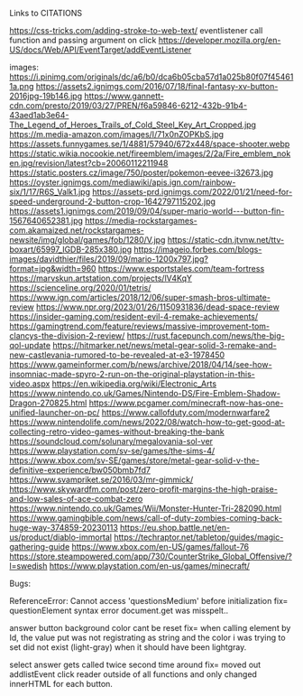 Links to CITATIONS

https://css-tricks.com/adding-stroke-to-web-text/
eventlistener call function and passing argument on click
https://developer.mozilla.org/en-US/docs/Web/API/EventTarget/addEventListener

images:
https://i.pinimg.com/originals/dc/a6/b0/dca6b05cba57d1a025b80f07f454611a.png
https://assets2.ignimgs.com/2016/07/18/final-fantasy-xv-button-2016jpg-19b146.jpg
https://www.gannett-cdn.com/presto/2019/03/27/PREN/f6a59846-6212-432b-91b4-43aed1ab3e64-The_Legend_of_Heroes_Trails_of_Cold_Steel_Key_Art_Cropped.jpg
https://m.media-amazon.com/images/I/71x0nZOPKbS.jpg
https://assets.funnygames.se/1/4881/57940/672x448/space-shooter.webp
https://static.wikia.nocookie.net/fireemblem/images/2/2a/Fire_emblem_noken.jpg/revision/latest?cb=20060112211948
https://static.posters.cz/image/750/poster/pokemon-eevee-i32673.jpg
https://oyster.ignimgs.com/mediawiki/apis.ign.com/rainbow-six/1/17/R6S_Valk1.jpg
https://assets-prd.ignimgs.com/2022/01/21/need-for-speed-underground-2-button-crop-1642797115202.jpg
https://assets1.ignimgs.com/2019/09/04/super-mario-world---button-fin-1567640652381.jpg
https://media-rockstargames-com.akamaized.net/rockstargames-newsite/img/global/games/fob/1280/V.jpg
https://static-cdn.jtvnw.net/ttv-boxart/65997_IGDB-285x380.jpg
https://imageio.forbes.com/blogs-images/davidthier/files/2019/09/mario-1200x797.jpg?format=jpg&width=960
https://www.esportstales.com/team-fortress
https://marvskun.artstation.com/projects/lV4KqY
https://scienceline.org/2020/01/tetris/
https://www.ign.com/articles/2018/12/06/super-smash-bros-ultimate-review
https://www.npr.org/2023/01/26/1150931836/dead-space-review
https://insider-gaming.com/resident-evil-4-remake-achievements/
https://gamingtrend.com/feature/reviews/massive-improvement-tom-clancys-the-division-2-review/
https://rust.facepunch.com/news/the-big-qol-update
https://hitmarker.net/news/metal-gear-solid-3-remake-and-new-castlevania-rumored-to-be-revealed-at-e3-1978450
https://www.gameinformer.com/b/news/archive/2018/04/14/see-how-insomniac-made-spyro-2-run-on-the-original-playstation-in-this-video.aspx
https://en.wikipedia.org/wiki/Electronic_Arts
https://www.nintendo.co.uk/Games/Nintendo-DS/Fire-Emblem-Shadow-Dragon-270825.html
https://www.pcgamer.com/minecraft-now-has-one-unified-launcher-on-pc/
https://www.callofduty.com/modernwarfare2
https://www.nintendolife.com/news/2022/08/watch-how-to-get-good-at-collecting-retro-video-games-without-breaking-the-bank
https://soundcloud.com/solunary/megalovania-sol-ver
https://www.playstation.com/sv-se/games/the-sims-4/
https://www.xbox.com/sv-SE/games/store/metal-gear-solid-v-the-definitive-experience/bw050bmb7fd7
https://www.svampriket.se/2016/03/mr-gimmick/
https://www.skywardfm.com/post/zero-profit-margins-the-high-praise-and-low-sales-of-ace-combat-zero
https://www.nintendo.co.uk/Games/Wii/Monster-Hunter-Tri-282090.html
https://www.gamingbible.com/news/call-of-duty-zombies-coming-back-huge-way-374859-20230113
https://eu.shop.battle.net/en-us/product/diablo-immortal
https://techraptor.net/tabletop/guides/magic-gathering-guide
https://www.xbox.com/en-US/games/fallout-76
https://store.steampowered.com/app/730/CounterStrike_Global_Offensive/?l=swedish
https://www.playstation.com/en-us/games/minecraft/


Bugs:

ReferenceError: Cannot access 'questionsMedium' before initialization 
fix= questionElement syntax error document.get was misspelt..

answer button background color cant be reset
fix= when calling element by Id, the value put was not registrating as string and the color i was trying to set did not exist (light-gray) when it should have been lightgray.

select answer gets called twice second time around
fix= moved out addlistEvent click reader outside of all functions and only changed innerHTML for each button.
